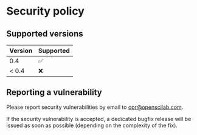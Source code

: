 # Security policy

## Supported versions

| Version       | Supported          |
| ------------- | ------------------ |
| 0.4           | :white_check_mark: |
| < 0.4         | :x:                |

## Reporting a vulnerability

Please report security vulnerabilities by email to [opr@openscilab.com](mailto:opr@openscilab.com "opr@openscilab.com").

If the security vulnerability is accepted, a dedicated bugfix release will be issued as soon as possible (depending on the complexity of the fix).